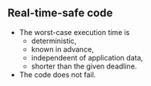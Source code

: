 
## Real-time-safe code

- The worst-case execution time is
    - deterministic,
    - known in advance,
    - independeent of application data,
    - shorter than the given deadline.
- The code does not fail.
